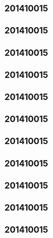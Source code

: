 # 201410015
# 201410015
# 201410015
# 201410015
# 201410015
# 201410015
# 201410015
# 201410015
# 201410015
# 201410015
# 201410015
